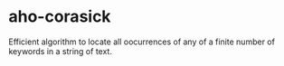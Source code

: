 # aho-corasick
Efficient algorithm to locate all oocurrences of any of a finite number of keywords in a string of text.
